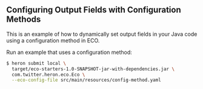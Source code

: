 ## Configuring Output Fields with Configuration Methods

This is an example of how to dynamically set output fields in your Java
code using a configuration method in ECO.

Run an example that uses a configuration method: 
```bash
$ heron submit local \
  target/eco-starters-1.0-SNAPSHOT-jar-with-dependencies.jar \
  com.twitter.heron.eco.Eco \
  --eco-config-file src/main/resources/config-method.yaml
```